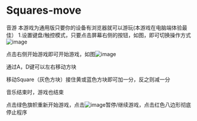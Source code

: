 # Squares-move
音游
本游戏为通用版只要你的设备有浏览器就可以游玩(本游戏在电脑端体验最佳）
1.设置键盘/触控模式，只要点击屏幕右侧的按钮，如图，即可切换操作方式
![image](https://github.com/GITHUBsyp666888/Squares-move/assets/111627277/c1b98cef-1a00-46ea-afc2-6dcbb548ae56)

点击右侧开始游戏即可开始游戏，如图![image](https://github.com/GITHUBsyp666888/Squares-move/assets/111627277/74d9f65e-48db-4a0d-b3d3-70778c6076f7)

通过A，D键可以左右移动方块

移动Square（灰色方块）接住黄或蓝色方块即可加一分，反之则减一分

音乐结束时，游戏也结束

点击绿色旗帜重新开始游戏，点击![image](https://github.com/GITHUBsyp666888/Squares-move/assets/111627277/a00136c0-497c-448f-83b2-9a5b71c8d412)暂停/继续游戏，点击红色八边形彻底停止程序
